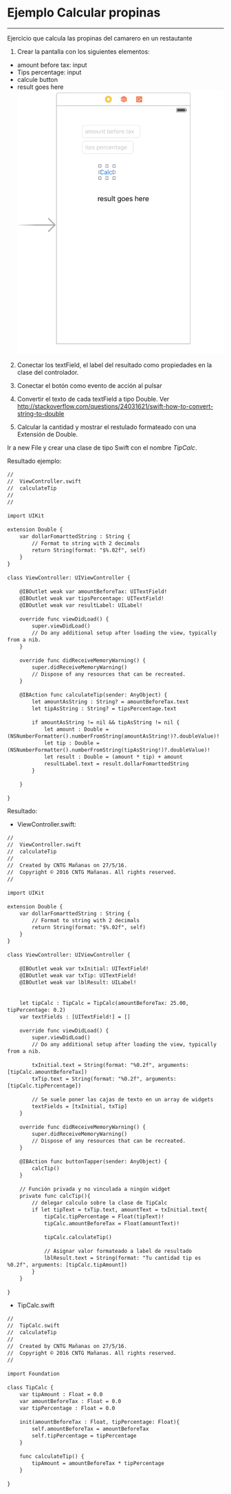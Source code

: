 # Ejemplo Calcular propinas
---------------------------

Ejercicio que calcula las propinas del camarero en un restautante

1. Crear la pantalla con los siguientes elementos:
- amount before tax: input
- Tips percentage: input
- calcule button
- result goes here
![View Controller Scene](captions/day5/xcode_calculatetips_1.png)

2. Conectar los textField, el label del resultado como propiedades en la clase del controlador.

3. Conectar el botón como evento de acción al pulsar

4. Convertir el texto de cada textField a tipo Double. Ver http://stackoverflow.com/questions/24031621/swift-how-to-convert-string-to-double

5. Calcular la cantidad y mostrar el restulado formateado con una Extensión de Double.

Ir a new File y crear una clase de tipo Swift con el nombre _TipCalc_.


Resultado ejemplo:
```
//
//  ViewController.swift
//  calculateTip
//
//

import UIKit

extension Double {
    var dollarFomarttedString : String {
        // Format to string with 2 decimals
        return String(format: "$%.02f", self)
    }
}

class ViewController: UIViewController {

    @IBOutlet weak var amountBeforeTax: UITextField!
    @IBOutlet weak var tipsPercentage: UITextField!
    @IBOutlet weak var resultLabel: UILabel!

    override func viewDidLoad() {
        super.viewDidLoad()
        // Do any additional setup after loading the view, typically from a nib.
    }

    override func didReceiveMemoryWarning() {
        super.didReceiveMemoryWarning()
        // Dispose of any resources that can be recreated.
    }

    @IBAction func calculateTip(sender: AnyObject) {
        let amountAsString : String? = amountBeforeTax.text
        let tipAsString : String? = tipsPercentage.text

        if amountAsString != nil && tipAsString != nil {
            let amount : Double = (NSNumberFormatter().numberFromString(amountAsString!)?.doubleValue)!
            let tip : Double = (NSNumberFormatter().numberFromString(tipAsString!)?.doubleValue)!
            let result : Double = (amount * tip) + amount
            resultLabel.text = result.dollarFomarttedString
        }

    }

}
```

Resultado:

- ViewController.swift:
```
//
//  ViewController.swift
//  calculateTip
//
//  Created by CNTG Mañanas on 27/5/16.
//  Copyright © 2016 CNTG Mañanas. All rights reserved.
//

import UIKit

extension Double {
    var dollarFomarttedString : String {
        // Format to string with 2 decimals
        return String(format: "$%.02f", self)
    }
}

class ViewController: UIViewController {

    @IBOutlet weak var txInitial: UITextField!
    @IBOutlet weak var txTip: UITextField!
    @IBOutlet weak var lblResult: UILabel!


    let tipCalc : TipCalc = TipCalc(amountBeforeTax: 25.00, tipPercentage: 0.2)
    var textFields : [UITextField!] = []

    override func viewDidLoad() {
        super.viewDidLoad()
        // Do any additional setup after loading the view, typically from a nib.

        txInitial.text = String(format: "%0.2f", arguments: [tipCalc.amountBeforeTax])
        txTip.text = String(format: "%0.2f", arguments: [tipCalc.tipPercentage])

        // Se suele poner las cajas de texto en un array de widgets
        textFields = [txInitial, txTip]
    }

    override func didReceiveMemoryWarning() {
        super.didReceiveMemoryWarning()
        // Dispose of any resources that can be recreated.
    }

    @IBAction func buttonTapper(sender: AnyObject) {
        calcTip()
    }

    // Función privada y no vinculada a ningún widget
    private func calcTip(){
        // delegar calculo sobre la clase de TipCalc
        if let tipText = txTip.text, amountText = txInitial.text{
            tipCalc.tipPercentage = Float(tipText)!
            tipCalc.amountBeforeTax = Float(amountText)!

            tipCalc.calculateTip()

            // Asignar valor formateado a label de resultado
            lblResult.text = String(format: "Tu cantidad tip es %0.2f", arguments: [tipCalc.tipAmount])
        }
    }

}

```

- TipCalc.swift
```
//
//  TipCalc.swift
//  calculateTip
//
//  Created by CNTG Mañanas on 27/5/16.
//  Copyright © 2016 CNTG Mañanas. All rights reserved.
//

import Foundation

class TipCalc {
    var tipAmount : Float = 0.0
    var amountBeforeTax : Float = 0.0
    var tipPercentage : Float = 0.0

    init(amountBeforeTax : Float, tipPercentage: Float){
        self.amountBeforeTax = amountBeforeTax
        self.tipPercentage = tipPercentage
    }

    func calculateTip() {
        tipAmount = amountBeforeTax * tipPercentage
    }

}
```

